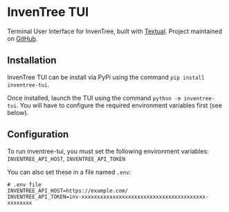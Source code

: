 
# InvenTree TUI

Terminal User Interface for InvenTree, built with [Textual](https://github.com/Textualize/textual). Project maintained on [GitHub](https://github.com/j-huff/inventree-tui).

## Installation

InvenTree TUI can be install via PyPi using the command `pip install inventree-tui`.

Once installed, launch the TUI using the command `python -m inventree-tui`. You will have to configure the required environment variables first (see below).

## Configuration

To run inventree-tui, you must set the following environment variables: `INVENTREE_API_HOST`, `INVENTREE_API_TOKEN`

You can also set these in a file named `.env`:

```
# .env file
INVENTREE_API_HOST=https://example.com/
INVENTREE_API_TOKEN=inv-xxxxxxxxxxxxxxxxxxxxxxxxxxxxxxxxxxxxxxxx-xxxxxxxx
```
